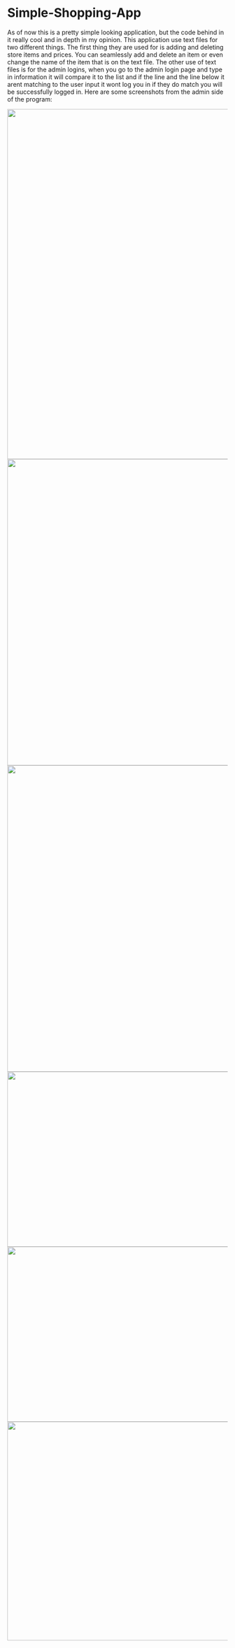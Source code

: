 # Simple-Shopping-App
As of now this is a pretty simple looking application, but the code behind in it really cool and in depth in my opinion. This application use text files for two different things. The first thing they are used for is adding and deleting store items and prices. You can seamlessly add and delete an item or even change the name of the item that is on the text file. The other use of text files is for the admin logins, when you go to the admin login page and type in information it will compare it to the list and if the line and the line below it arent matching to the user input it wont log you in if they do match you will be successfully logged in. Here are some screenshots from the admin side of the program:

<img src="https://user-images.githubusercontent.com/47829141/226978439-d2e18c95-4292-47ea-a171-c7fd62eff4e7.png" height = 800 width = 1000>
<img src="https://user-images.githubusercontent.com/47829141/226978531-47375777-a2c3-455c-b370-43f7c802c614.png" height = 700 width = 1700>
<img src="https://user-images.githubusercontent.com/47829141/226978663-f872cd02-e19d-420e-a88b-f60a924667d3.png" height = 700 width = 1700>
<img src="https://user-images.githubusercontent.com/47829141/226978683-206fb6e2-4cb0-4f40-b6ab-fb9fc7d34034.png" height = 400 width = 1700>
<img src="https://user-images.githubusercontent.com/47829141/226978691-153b4e15-f469-48b6-98e8-53d12e2968d0.png" height = 400 width = 1700>
<img src="https://user-images.githubusercontent.com/47829141/226978709-210a0283-f423-4f06-831d-fc628aacf0ac.png" height = 500 width = 1000>
